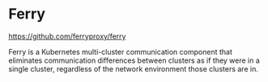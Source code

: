 # Ferry

https://github.com/ferryproxy/ferry

Ferry is a Kubernetes multi-cluster communication component that eliminates communication differences between clusters as if they were in a single cluster, regardless of the network environment those clusters are in.